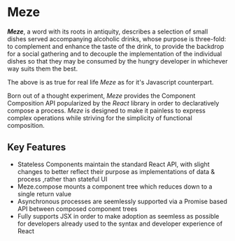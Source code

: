 # Meze



***Meze***, a word with its roots in antiquity, describes a selection of small dishes served accompanying alcoholic drinks, whose purpose is three-fold: to complement and enhance the taste of the drink, to provide the backdrop for a social gathering and to decouple the implementation of the individual dishes so that they may be consumed by the hungry developer in whichever way suits them the best.

The above is as true for real life *Meze* as for it's Javascript counterpart.

Born out of a thought experiment, *Meze* provides the Component Composition API popularized by the *React* library in order to declaratively compose a process. *Meze* is designed to make it painless to express complex operations while striving for the simplicity of functional composition.

## Key Features
* Stateless Components maintain the standard React API, with slight changes to better reflect their purpose as implementations of data & process ,rather than stateful UI
* Meze.compose mounts a component tree which reduces down to a single return value
* Asynchronous processes are seemlessly supported via a Promise based API between composed component trees
* Fully supports JSX in order to make adoption as seemless as possible for developers already used to the syntax and developer experience of React



